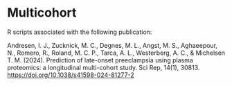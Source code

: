 # Multicohort

R scripts associated with the following publication: 

Andresen, I. J., Zucknick, M. C., Degnes, M. L., Angst, M. S., Aghaeepour, N., Romero, R., Roland, M. C. P., Tarca, A. L., Westerberg, A. C., & Michelsen T. M. (2024). Prediction of late-onset preeclampsia using plasma proteomics: a longitudinal multi-cohort study. Sci Rep, 14(1), 30813. https://doi.org/10.1038/s41598-024-81277-2
